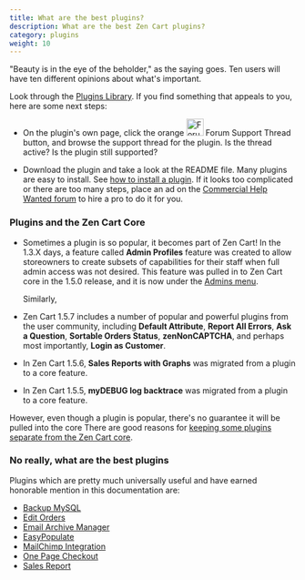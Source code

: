 ```yaml
---
title: What are the best plugins? 
description: What are the best Zen Cart plugins? 
category: plugins 
weight: 10
---
```


"Beauty is in the eye of the beholder," as the saying goes.  Ten users will
have ten different opinions about what's important.  

Look through the [Plugins Library](https://www.zen-cart.com/downloads.php). If you find something that appeals to you, here are some next steps:

- On the plugin's own page, click the orange 
<img src="/images/support_thread.png" alt="Forum Support Thread" style="height: 30px !important; border-style: none !important;" /> Forum Support Thread button, and browse the support thread for the plugin.  Is the thread active?  Is the plugin still supported? 

- Download the plugin and take a look at the README file.  Many plugins are easy to install.  See [how to install a plugin](/user/plugins/how_to_install_a_plugin/).  If it looks too complicated or there are too many steps, place an ad on the [Commercial Help Wanted forum](/user/zen_cart_forum/chw/) to hire a pro to do it for you. 

### Plugins and the Zen Cart Core

- Sometimes a plugin is so popular, it becomes part of Zen Cart!  In the 1.3.X days, a feature called **Admin Profiles** feature was created 
to allow storeowners to create subsets of capabilities for their staff 
when full admin access was not desired.  This feature was pulled in to 
Zen Cart core in the 1.5.0 release, and it is now under the [Admins menu](/user/admin_pages/admins/). 

    Similarly, 

- Zen Cart 1.5.7 includes a number of popular and powerful plugins from the user community, including **Default Attribute**, **Report All Errors**, **Ask a Question**, **Sortable Orders Status**, **zenNonCAPTCHA**, and perhaps most importantly, **Login as Customer**. 
- In Zen Cart 1.5.6, **Sales Reports with Graphs** was migrated from a plugin to a core feature. 
- In Zen Cart 1.5.5, **myDEBUG log backtrace** was migrated from a plugin to a core feature.

However, even though a plugin is popular, there's no guarantee 
it will be pulled into the core  There are good reasons for [keeping some plugins separate from the Zen Cart core](/user/plugins/why_plugins/).

### No really, what are the best plugins 

Plugins which are pretty much universally useful and have earned honorable mention in this documentation are: 

- [Backup MySQL](https://www.zen-cart.com/downloads.php?do=file&id=7)
- [Edit Orders](/user/orders/edit_orders/)
- [Email Archive Manager](/user/email/email_archive_manager)
- [EasyPopulate](https://www.zen-cart.com/downloads.php?do=file&id=2069)
- [MailChimp Integration](https://www.zen-cart.com/downloads.php?do=file&id=425)
- [One Page Checkout](https://www.zen-cart.com/downloads.php?do=file&id=2095) 
- [Sales Report](https://www.zen-cart.com/downloads.php?do=file&id=9)

